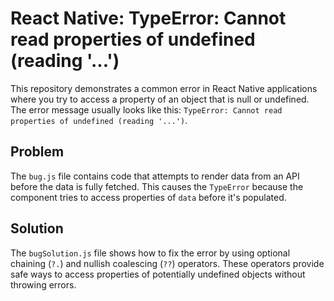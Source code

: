 # React Native: TypeError: Cannot read properties of undefined (reading '...')

This repository demonstrates a common error in React Native applications where you try to access a property of an object that is null or undefined. The error message usually looks like this: `TypeError: Cannot read properties of undefined (reading '...')`.

## Problem
The `bug.js` file contains code that attempts to render data from an API before the data is fully fetched. This causes the `TypeError` because the component tries to access properties of `data` before it's populated.

## Solution
The `bugSolution.js` file shows how to fix the error by using optional chaining (`?.`) and nullish coalescing (`??`) operators. These operators provide safe ways to access properties of potentially undefined objects without throwing errors.